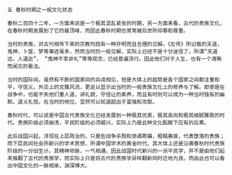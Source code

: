 `五 春秋时期之一般文化状态`

`春秋二百四十二年，一方面来说是一个极其混乱紧张的时期，另一方面来看，古代的贵族文化，在春秋时期发展到了它的最顶峰，而因此春秋时期也常常被后世所仰慕和尊重。`

`当时的贵族，对古代相传下来的宗教均抱有一种开明而且合理的见解。《左传》所记载的天道，鬼神，卜筮，梦等事迹虽多，然而当时的一般见解，实际上已经不是十分迷信了。所谓“天道远，人道迩”， “鬼神不享非礼”等等观念，已经普遍流行。因此他们对于人生，也有一个清晰而闻见的看法。`

`当时的国际间，虽然有不断的国家间的兵戎相见，但是大体上的趋势是各个国家之间都注重和平，守信义。外交上的文雅风流，更足以显示出当时的一般贵族文化上的修养与了解。即使是在战争中，也能不失他们重人道，讲礼貌，守信让的素养，而且有时则可以成为一种当时独有的幽默。道义礼信，在当时的地位，显然可以知道超出于富强和攻取。`

`春秋时代，可以说是中国古代贵族文化已经发展到一种极其优美，极其高尚和极其细腻雅致的时代。贵族阶级必须崩溃，平民阶级的必须崛兴，实际上乃是此种文化酝酿下应有的后果。`

`此后战国兴起，浮现在上层政治的，只是些战争杀戮和诡谲欺骗，粗糙暴戾，代表堕落的贵族；而下层民间社会所新兴的学术思想，所谓中国学术的黄金时代，其大体上还是沿袭春秋时代贵族阶级的一分旧生计。其精神命脉，一气相通。因此战国时代新兴的一派平民学，并不是由他们起来推翻了古代的贵族学，而实际上只是将古代的贵族学异样翻新同时迁地为良。而由此也可以看出中国文化的一脉相承，渊深博大。`
